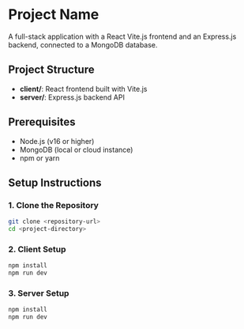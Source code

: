 # Project Name

A full-stack application with a React Vite.js frontend and an Express.js backend, connected to a MongoDB database.

## Project Structure

- **client/**: React frontend built with Vite.js
- **server/**: Express.js backend API

## Prerequisites

- Node.js (v16 or higher)
- MongoDB (local or cloud instance)
- npm or yarn

## Setup Instructions

### 1. Clone the Repository

```bash
git clone <repository-url>
cd <project-directory>
```

### 2. Client Setup

```bash
npm install
npm run dev
```

### 3. Server Setup

```bash
npm install
npm run dev
```